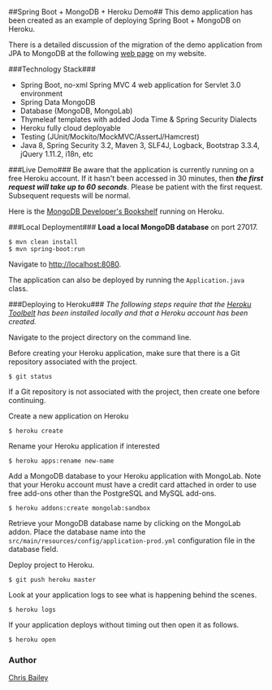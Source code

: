 ##Spring Boot + MongoDB + Heroku Demo##
This demo application has been created as an example of deploying Spring Boot + MongoDB on Heroku.  

There is a detailed discussion of the migration of the demo application from JPA to MongoDB at the following [web page](http://chrisbaileydeveloper.com/projects/spring-boot-mongodb-heroku-demo/) on my website.

###Technology Stack###
- Spring Boot, no-xml Spring MVC 4 web application for Servlet 3.0 environment
- Spring Data MongoDB
- Database (MongoDB, MongoLab)  
- Thymeleaf templates with added Joda Time & Spring Security Dialects  
- Heroku fully cloud deployable
- Testing (JUnit/Mockito/MockMVC/AssertJ/Hamcrest)  
- Java 8, Spring Security 3.2, Maven 3, SLF4J, Logback, Bootstrap 3.3.4, jQuery 1.11.2, i18n, etc

###Live Demo###
Be aware that the application is currently running on a free Heroku account.  If it hasn't been accessed in 30 minutes, then ***the first request will take up to 60 seconds***.  Please be patient with the first request. Subsequent requests will be normal.  

Here is the [MongoDB Developer's Bookshelf](https://dev-bookshelf-mongodb.herokuapp.com/) running on Heroku.


###Local Deployment###
**Load a local MongoDB database** on port 27017.

```
$ mvn clean install  
$ mvn spring-boot:run
```

Navigate to [http://localhost:8080](http://localhost:8080).  
 
The application can also be deployed by running the `Application.java` class.

###Deploying to Heroku###
<i>The following steps require that the [Heroku Toolbelt](https://toolbelt.heroku.com/) has been installed locally and that a Heroku account has been created.</i>

Navigate to the project directory on the command line.

Before creating your Heroku application, make sure that there is a Git repository associated with the project.   
```
$ git status
```  

If a Git repository is not associated with the project, then create one before continuing. 

Create a new application on Heroku  
```
$ heroku create
```

Rename your Heroku application if interested  
``` 
$ heroku apps:rename new-name
```

Add a MongoDB database to your Heroku application with MongoLab.
Note that your Heroku account must have a credit card attached in order to use free add-ons other than the PostgreSQL and MySQL add-ons.
```
$ heroku addons:create mongolab:sandbox
```

Retrieve your MongoDB database name by clicking on the MongoLab addon.  Place the database name into the `src/main/resources/config/application-prod.yml` configuration file in the database field.


Deploy project to Heroku.  
```
$ git push heroku master
```

Look at your application logs to see what is happening behind the scenes.  
```
$ heroku logs
```

If your application deploys without timing out then open it as follows. 
```
$ heroku open
```


### Author ###
[Chris Bailey](http://www.chrisbaileydeveloper.com)